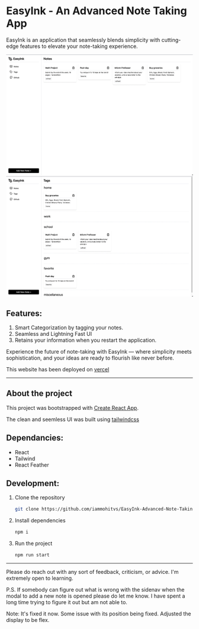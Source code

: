 # EasyInk - An Advanced Note Taking App

EasyInk is an application that seamlessly blends simplicity with cutting-edge features to elevate your note-taking experience.

![all-notes-page](./public/all-notes-img.png)
![tags=page](./public/tags-page-img.png)

## Features:

1. Smart Categorization by tagging your notes.
2. Seamless and Lightning Fast UI
3. Retains your information when you restart the application.

Experience the future of note-taking with EasyInk — where simplicity meets sophistication, and your ideas are ready to flourish like never before.

This website has been deployed on [vercel](https://easy-ink-advanced-note-taking-app.vercel.app/)

---

## About the project

This project was bootstrapped with [Create React App](https://github.com/facebook/create-react-app).

The clean and seemless UI was built using [tailwindcss](https://tailwindcss.com/)

## Dependancies:

-   React
-   Tailwind
-   React Feather

## Development:

1. Clone the repository

    ```bash
    git clone https://github.com/iammohitvs/EasyInk-Advanced-Note-Taking-App
    ```

2. Install dependencies

    ```bash
    npm i
    ```

3. Run the project

    ```bash
    npm run start
    ```

---

Please do reach out with any sort of feedback, criticism, or advice. I'm extremely open to learning.

P.S. If somebody can figure out what is wrong with the sidenav when the modal to add a new note is opened please do let me know. I have spent a long time trying to figure it out but am not able to.

Note: It's fixed it now. Some issue with its position being fixed. Adjusted the display to be flex.
